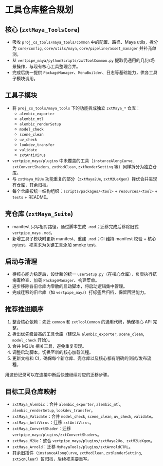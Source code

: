 # 工具仓库整合规划

## 核心 (`zxtMaya_ToolsCore`)
- 吸收 `proj_cs_tools/maya_tools/common` 中的配置、路径、Maya utils，拆分为 `core/config`, `core/utils/maya`, `core/pipeline/asset_manager` 并补充单测。
- 从 `vertpipe_maya/pythonScripts/zxtToolCommon.py` 提取仍通用的几何/场景操作，与现有核心工具整理合并。
- 完成后统一提供 `PackageManager`、`MenuBuilder`、日志等基础能力，供各工具子模块调用。

## 工具子模块
- 将 `proj_cs_tools/maya_tools` 下的功能拆成独立 `zxtMaya_*` 仓库：
  - `alembic_exporter`
  - `alembic_mtl`
  - `alembic_renderSetup`
  - `model_check`
  - `scene_clean`
  - `uv_check`
  - `lookdev_transfer`
  - `validate`
  - `zxtAntiVirus`
- `vertpipe_maya/plugins` 中未覆盖的工具（`instanceAlongCurve`, `zxtConvertShaders`, `zxtModClean`, `zxtRenderSetting` 等）同样拆分为独立仓库。
- 与 `zxtMaya_M2Ue` 功能重复的部分（`zxtMaya2Ue`, `zxtM2UeXgen`）择优合并进现有仓库，其余归档。
- 每个仓库按统一结构组织：`scripts/packages/<tool>` + `resources/<tool>` + `tests` + README。

## 壳仓库 (`zxtMaya_Suite`)
- manifest 只写相对路径，通过脚本生成 `.mod`；迁移完成后移除旧式 `vertpipe_maya` `.mod`。
- 新增工具子模块时更新 manifest、重建 `.mod`；CI 维持 manifest 校验 + 核心 pytest，视需求为关键工具添加 smoke test。

## 启动与清理
- 待核心能力稳定后，设计新的统一 `userSetup.py`（在核心仓库），负责执行抗病毒检查、加载 `PackageManager`、构建菜单。
- 逐步移除各旧仓库内零散的启动脚本，将启动逻辑集中管理。
- 完成迁移的旧仓库（如 `vertpipe_maya`）打标签后归档，保留回溯能力。

## 推荐推进顺序
1. 整合核心依赖：先迁 `common` 和 `zxtToolCommon` 的通用代码，确保核心 API 完整。
2. 拆出优先级最高的工具仓库（建议从 `alembic_exporter`, `scene_clean`, `model_check` 开始）。
3. 合并 M2Ue 相关工具，避免重复实现。
4. 调整启动脚本，切换至新的核心加载流程。
5. 更新文档和 CI，确保每个新仓库、壳仓库以及核心都有明确的测试/发布流程。

用这份记录可以在连接中断后快速继续对应的迁移步骤。

## 目标工具仓库映射
- `zxtMaya_Alembic`：合并 `alembic_exporter`, `alembic_mtl`, `alembic_renderSetup`, `lookdev_transfer`。
- `zxtMaya_Validate`：合并 `model_check`, `scene_clean`, `uv_check`, `validate`。
- `zxtMaya_AntiVirus`：迁移 `zxtAntiVirus`。
- `zxtMaya_ConvertShader`：迁移 `vertpipe_maya/plugins/zxtConvertShaders`。
- `zxtMaya_M2Ue`：整合 `vertpipe_maya/plugins/zxtMaya2Ue`、`zxtM2UeXgen`。
- `zxtMaya_Arnold`：迁移 `MyMayaTools/plugins/zxtArnoldCTRL`。
- 其余旧插件（`instanceAlongCurve`, `zxtModClean`, `zxtRenderSetting`, `zxtScnClear`）暂归档，后续视需要重写。

